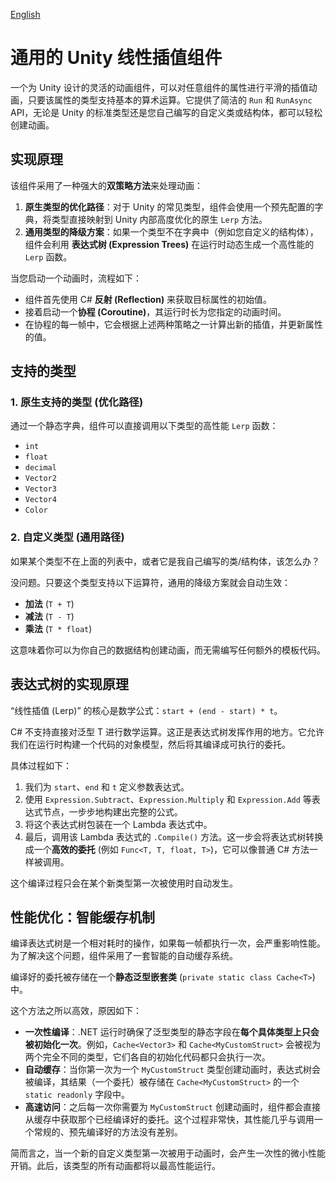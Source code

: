 [English](README.md)

# 通用的 Unity 线性插值组件

一个为 Unity 设计的灵活的动画组件，可以对任意组件的属性进行平滑的插值动画，只要该属性的类型支持基本的算术运算。它提供了简洁的 `Run` 和 `RunAsync` API，无论是 Unity 的标准类型还是您自己编写的自定义类或结构体，都可以轻松创建动画。

## 实现原理

该组件采用了一种强大的**双策略方法**来处理动画：

1.  **原生类型的优化路径**：对于 Unity 的常见类型，组件会使用一个预先配置的字典，将类型直接映射到 Unity 内部高度优化的原生 `Lerp` 方法。
2.  **通用类型的降级方案**：如果一个类型不在字典中（例如您自定义的结构体），组件会利用 **表达式树 (Expression Trees)** 在运行时动态生成一个高性能的 `Lerp` 函数。

当您启动一个动画时，流程如下：
- 组件首先使用 C# **反射 (Reflection)** 来获取目标属性的初始值。
- 接着启动一个**协程 (Coroutine)**，其运行时长为您指定的动画时间。
- 在协程的每一帧中，它会根据上述两种策略之一计算出新的插值，并更新属性的值。

## 支持的类型

### 1. 原生支持的类型 (优化路径)

通过一个静态字典，组件可以直接调用以下类型的高性能 `Lerp` 函数：
- `int`
- `float`
- `decimal`
- `Vector2`
- `Vector3`
- `Vector4`
- `Color`

### 2. 自定义类型 (通用路径)

如果某个类型不在上面的列表中，或者它是我自己编写的类/结构体，该怎么办？

没问题。只要这个类型支持以下运算符，通用的降级方案就会自动生效：
- **加法** (`T + T`)
- **减法** (`T - T`)
- **乘法** (`T * float`)

这意味着你可以为你自己的数据结构创建动画，而无需编写任何额外的模板代码。

## 表达式树的实现原理

“线性插值 (Lerp)” 的核心是数学公式：`start + (end - start) * t`。

C# 不支持直接对泛型 T 进行数学运算。这正是表达式树发挥作用的地方。它允许我们在运行时构建一个代码的对象模型，然后将其编译成可执行的委托。

具体过程如下：
1.  我们为 `start`、`end` 和 `t` 定义参数表达式。
2.  使用 `Expression.Subtract`、`Expression.Multiply` 和 `Expression.Add` 等表达式节点，一步步地构建出完整的公式。
3.  将这个表达式树包装在一个 Lambda 表达式中。
4.  最后，调用该 Lambda 表达式的 `.Compile()` 方法。这一步会将表达式树转换成一个**高效的委托** (例如 `Func<T, T, float, T>`)，它可以像普通 C# 方法一样被调用。

这个编译过程只会在某个新类型第一次被使用时自动发生。

## 性能优化：智能缓存机制

编译表达式树是一个相对耗时的操作，如果每一帧都执行一次，会严重影响性能。为了解决这个问题，组件采用了一套智能的自动缓存系统。

编译好的委托被存储在一个**静态泛型嵌套类** (`private static class Cache<T>`) 中。

这个方法之所以高效，原因如下：
- **一次性编译**：.NET 运行时确保了泛型类型的静态字段在**每个具体类型上只会被初始化一次**。例如，`Cache<Vector3>` 和 `Cache<MyCustomStruct>` 会被视为两个完全不同的类型，它们各自的初始化代码都只会执行一次。
- **自动缓存**：当你第一次为一个 `MyCustomStruct` 类型创建动画时，表达式树会被编译，其结果（一个委托）被存储在 `Cache<MyCustomStruct>` 的一个 `static readonly` 字段中。
- **高速访问**：之后每一次你需要为 `MyCustomStruct` 创建动画时，组件都会直接从缓存中获取那个已经编译好的委托。这个过程非常快，其性能几乎与调用一个常规的、预先编译好的方法没有差别。

简而言之，当一个新的自定义类型第一次被用于动画时，会产生一次性的微小性能开销。此后，该类型的所有动画都将以最高性能运行。
